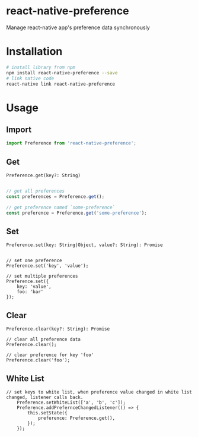 # react-native-preference

Manage react-native app's preference data synchronously

# Installation

```bash
# install library from npm
npm install react-native-preference --save
# link native code
react-native link react-native-preference
```

# Usage

## Import

```javascript
import Preference from 'react-native-preference';
```

## Get

`Preference.get(key?: String)`

```javascript

// get all preferences
const preferences = Preference.get();

// get preference named `some-preference` 
const preference = Preference.get('some-preference');

```

## Set

`Preference.set(key: String|Object, value?: String): Promise`

```

// set one preference
Preference.set('key', 'value');

// set multiple preferences
Preference.set({
    key: 'value',
    foo: 'bar'
});

```

## Clear

`Preference.clear(key?: String): Promise`

```
// clear all preference data
Preference.clear();

// clear preference for key 'foo'
Preference.clear('foo');
```


## White List 
```
// set keys to white list, when preference value changed in white list changed, listener calls back.
    Preference.setWhiteList(['a', 'b', 'c']);
    Preference.addPrefernceChangedListener(() => {
        this.setState({
            preference: Preference.get(),
        });
    });
```
